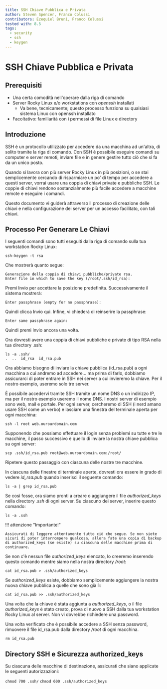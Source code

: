 ```yaml
---
title: SSH Chiave Pubblica e Privata
author: Steven Spencer, Franco Colussi
contributors: Ezequiel Bruni, Franco Colussi
tested with: 8.5
tags:
  - security
  - ssh
  - keygen
---
```


# SSH Chiave Pubblica e Privata

## Prerequisiti

* Una certa comodità nell'operare dalla riga di comando
* Server Rocky Linux e/o workstations con *openssh* installati
    * Va bene, tecnicamente; questo processo funziona su qualsiasi sistema Linux con openssh installato
* Facoltativo: familiarità con i permessi di file Linux e directory

## Introduzione

SSH è un protocollo utilizzato per accedere da una macchina ad un'altra, di solito tramite la riga di comando. Con SSH è possibile eseguire comandi su computer e server remoti, inviare file e in genere gestire tutto ciò che si fa da un unico posto.

Quando si lavora con più server Rocky Linux in più posizioni, o se stai semplicemente cercando di risparmiare un po' di tempo per accedere a questi server, vorrai usare una coppia di chiavi private e pubbliche SSH. Le coppie di chiavi rendono sostanzialmente più facile accedere a macchine remote e eseguire i comandi.

Questo documento vi guiderà attraverso il processo di creazione delle chiavi e nella configurazione dei server per un accesso facilitato, con tali chiavi.

## Processo Per Generare Le Chiavi

I seguenti comandi sono tutti eseguiti dalla riga di comando sulla tua workstation Rocky Linux:

```
ssh-keygen -t rsa
```

Che mostrerà quanto segue:

```
Generazione della coppia di chiavi pubbliche/private rsa.
Enter file in which to save the key (/root/.ssh/id_rsa):
```

Premi Invio per accettare la posizione predefinita. Successivamente il sistema mostrerà:

`Enter passphrase (empty for no passphrase):`

Quindi clicca Invio qui. Infine, vi chiederà di reinserire la passphrase:

`Enter same passphrase again:`

Quindi premi Invio ancora una volta.

Ora dovresti avere una coppia di chiavi pubbliche e private di tipo RSA nella tua directory .ssh:

```
ls -a .ssh/
.  ..  id_rsa  id_rsa.pub
```

Ora abbiamo bisogno di inviare la chiave pubblica (id_rsa.pub) a ogni macchina a cui andremo ad accedere... ma prima di farlo, dobbiamo assicurarci di poter entrare in SSH nei server a cui invieremo la chiave. Per il nostro esempio, useremo solo tre server.

È possibile accedervi tramite SSH tramite un nome DNS o un indirizzo IP, ma per il nostro esempio useremo il nome DNS. I nostri server di esempio sono web, mail e portale. Per ogni server, cercheremo di SSH (i nerd amano usare SSH come un verbo) e lasciare una finestra del terminale aperta per ogni macchina:

`ssh -l root web.ourourdomain.com`

Supponendo che possiamo effettuare il login senza problemi su tutte e tre le macchine, il passo successivo è quello di inviare la nostra chiave pubblica su ogni server:

`scp .ssh/id_rsa.pub root@web.ourourdomain.com:/root/`

Ripetere questo passaggio con ciascuna delle nostre tre macchine.

In ciascuna delle finestre di terminale aperte, dovresti ora essere in grado di vedere *id_rsa.pub* quando inserisci il seguente comando:

`ls -a | grep id_rsa.pub`

Se così fosse, ora siamo pronti a creare o aggiungere il file *authorized_keys* nella directory *.ssh* di ogni server. Su ciascuno dei server, inserire questo comando:

`ls -a .ssh`

!!! attenzione "Importante!"

    Assicurati di leggere attentamente tutto ciò che segue. Se non siete sicuri di poter interrompere qualcosa, allora fate una copia di backup di authorized_keys (se esiste) su ciascuna delle macchine prima di continuare.

Se non c'è nessun file *authorized_keys* elencato, lo creeremo inserendo questo comando mentre siamo nella nostra directory _/root_:

`cat id_rsa.pub > .ssh/authorized_keys`

Se _authorized_keys_ esiste, dobbiamo semplicemente aggiungere la nostra nuova chiave pubblica a quelle che sono già lì:

`cat id_rsa.pub >> .ssh/authorized_keys`

Una volta che la chiave è stata aggiunta a _authorized_keys_, o il file _authorized_keys_ è stato creato, prova di nuovo a SSH dalla tua workstation Rocky Linux al server. Non vi dovrebbe richiedere una password.

Una volta verificato che è possibile accedere a SSH senza password, rimuovere il file id_rsa.pub dalla directory _/root_ di ogni macchina.

`rm id_rsa.pub`

## Directory SSH e Sicurezza authorized_keys

Su ciascuna delle macchine di destinazione, assicurati che siano applicate le seguenti autorizzazioni:

`chmod 700 .ssh/` `chmod 600 .ssh/authorized_keys`
